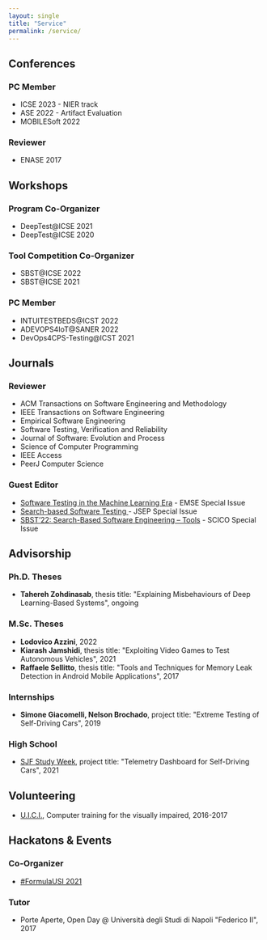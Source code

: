 ```yaml
---
layout: single
title: "Service"
permalink: /service/
---
```


## Conferences
### PC Member
* ICSE 2023 - NIER track
* ASE 2022 - Artifact Evaluation
* MOBILESoft 2022

### Reviewer
* ENASE 2017

## Workshops
### Program Co-Organizer
* DeepTest@ICSE 2021
* DeepTest@ICSE 2020

### Tool Competition Co-Organizer
* SBST@ICSE 2022
* SBST@ICSE 2021

### PC Member
* INTUITESTBEDS@ICST 2022
* ADEVOPS4IoT@SANER 2022
* DevOps4CPS-Testing@ICST 2021

## Journals

### Reviewer
* ACM Transactions on Software Engineering and Methodology
* IEEE Transactions on Software Engineering
* Empirical Software Engineering
* Software Testing, Verification and Reliability
* Journal of Software: Evolution and Process
* Science of Computer Programming
* IEEE Access
* PeerJ Computer Science

### Guest Editor
* [Software Testing in the Machine Learning Era](https://emsejournal.github.io/special_issues/2021_Software_Testing_in_the_Machine_Learning_Era.html) - EMSE Special Issue
* [Search-based Software Testing ](https://onlinelibrary.wiley.com/pb-assets/assets/20477481/Special%20Issue%20on%20Search-based%20software%20testing-1637849907903.pdf) - JSEP Special Issue
* [SBST’22: Search-Based Software Engineering – Tools](https://www.journals.elsevier.com/science-of-computer-programming/call-for-software/sbst-22-search-based-software-engineering-tools) - SCICO Special Issue

## Advisorship

### Ph.D. Theses
* **Tahereh Zohdinasab**, thesis title: "Explaining Misbehaviours of Deep Learning-Based Systems", ongoing

### M.Sc. Theses
* **Lodovico Azzini**, 2022
* **Kiarash Jamshidi**, thesis title: "Exploiting Video Games to Test Autonomous Vehicles", 2021
* **Raffaele Sellitto**, thesis title: "Tools and Techniques for Memory Leak Detection in Android Mobile Applications", 2017

### Internships
* **Simone Giacomelli, Nelson Brochado**, project title: "Extreme Testing of Self-Driving Cars", 2019

### High School
* [SJF Study Week](https://sjf.ch/it/review-settimana-di-studio-fascinating-informatics-2021/), project title: "Telemetry Dashboard for Self-Driving Cars", 2021

## Volunteering
* [U.I.C.I.](https://www.uiciechi.it), Computer training for the visually impaired, 2016-2017 

## Hackatons & Events
### Co-Organizer
* [#FormulaUSI 2021](https://formulausi.si.usi.ch/2021/)

### Tutor
* Porte Aperte, Open Day @ Università degli Studi di Napoli "Federico II", 2017
